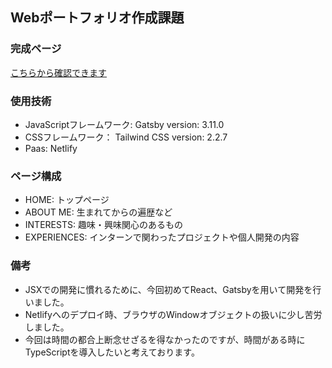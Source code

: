## Webポートフォリオ作成課題  
### 完成ページ  
<a href="https://brave-newton-5463d0.netlify.app/" target="_blank">こちらから確認できます</a>

### 使用技術  
- JavaScriptフレームワーク: Gatsby version: 3.11.0
- CSSフレームワーク： Tailwind CSS version: 2.2.7
- Paas: Netlify

### ページ構成  
- HOME: トップページ
- ABOUT ME: 生まれてからの遍歴など
- INTERESTS: 趣味・興味関心のあるもの
- EXPERIENCES: インターンで関わったプロジェクトや個人開発の内容

### 備考
- JSXでの開発に慣れるために、今回初めてReact、Gatsbyを用いて開発を行いました。  
- Netlifyへのデプロイ時、ブラウザのWindowオブジェクトの扱いに少し苦労しました。  
- 今回は時間の都合上断念せざるを得なかったのですが、時間がある時にTypeScriptを導入したいと考えております。
